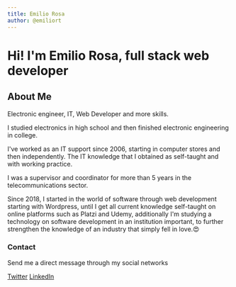 ```yaml
---
title: Emilio Rosa
author: @emiliort
---
```



# Hi! I'm Emilio Rosa, full stack web developer


## About Me

Electronic engineer, IT, Web Developer and more skills.

I studied electronics in high school and then finished electronic engineering in college.

I've worked as an IT support since 2006, starting in computer stores and then independently. The IT knowledge that I obtained as self-taught and with working practice.

I was a supervisor and coordinator for more than 5 years in the telecommunications sector.

Since 2018, I started in the world of software through web development starting with Wordpress, until I get all current knowledge self-taught on online platforms such as Platzi and Udemy, additionally I'm studying a technology on software development in an institution important, to further strengthen the knowledge of an industry that simply fell in love.😍


### Contact

Send me a direct message through my social networks

[Twitter]
[LinkedIn]


[Twitter]: https://twitter.com/emiliort
[LinkedIn]: https://www.linkedin.com/in/emiliorosat/
